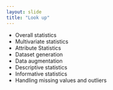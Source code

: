 ```yaml
---
layout: slide
title: "Look up"
---
```

- Overall statistics
- Multivariate statistics
- Attribute Statistics
- Dataset generation
- Data augmentation
- Descriptive statistics
- Informative statistics
- Handling missing values and outliers
